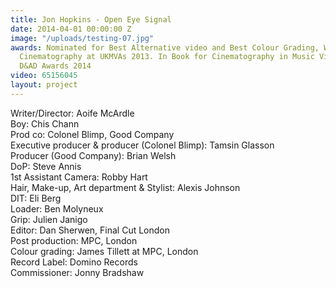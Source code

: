 ```yaml
---
title: Jon Hopkins - Open Eye Signal
date: 2014-04-01 00:00:00 Z
image: "/uploads/testing-07.jpg"
awards: Nominated for Best Alternative video and Best Colour Grading, Winner of Best
  Cinematography at UKMVAs 2013. In Book for Cinematography in Music Videos at the
  D&AD Awards 2014
video: 65156045
layout: project
---
```


Writer/Director: Aoife McArdle  
Boy: Chis Chann  
Prod co: Colonel Blimp, Good Company  
Executive producer & producer (Colonel Blimp): Tamsin Glasson  
Producer (Good Company): Brian Welsh  
DoP: Steve Annis  
1st Assistant Camera: Robby Hart  
Hair, Make-up, Art department & Stylist: Alexis Johnson  
DIT: Eli Berg  
Loader: Ben Molyneux  
Grip: Julien Janigo  
Editor: Dan Sherwen, Final Cut London  
Post production: MPC, London  
Colour grading: James Tillett at MPC, London  
Record Label: Domino Records  
Commissioner: Jonny Bradshaw